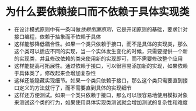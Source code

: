 # 为什么要依赖接口而不依赖于具体实现类
- 在设计模式原则中有一条叫做*依赖倒置原则*，它是开闭原则的基础，要求针对接口编程，依赖于抽象而不依赖于具体
- 这样能够降低耦合性。如果一个类只依赖于接口，而不是具体的实现类，那么这个类可以适应不同的实现，当一个实体发生变化的时候，只需要提供一个新的实现类，并且修改依赖的类来使用新的实现即可，而不需要修改整个应用
- 这样能提高可拓展性。通过依赖于接口，可以很容易添加新的实现，如果依赖于具体类了，修改起来会增加复杂性
- 这样还能隐藏实现细节。如果一个类只依赖于接口，那么这个类只需要直到接口定义的方法就行了，而不需要直到具体的实现细节
- 这样还方便测试。如果一个类只依赖于接口，那么可以很容易地使用模拟对象来测试这个类的行为，如果使用具体实现类测试就会增加测试的复杂性和难度